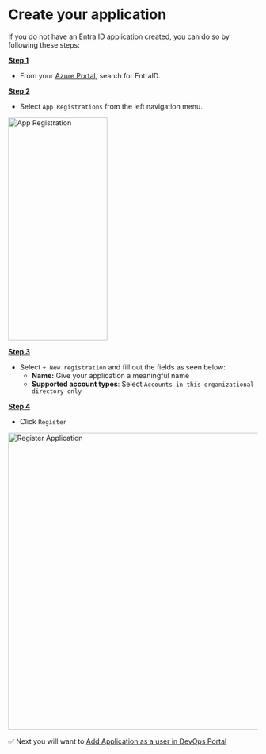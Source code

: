 # Create your application

If you do not have an Entra ID application created, you can do so by following these steps:

<u>**Step 1**</u> 

- From your [Azure Portal](https://portal.azure.com), search for EntraID.

<u>**Step 2**</u> 

- Select `App Registrations` from the left navigation menu.

<img src="/how-tos/datacoves/assets/azure_devops_overview.png" alt="App Registration" width="200" height="450">

<u>**Step 3**</u> 

- Select `+ New registration` and fill out the fields as seen below:
  - **Name:** Give your application a meaningful name
  - **Supported account types**: Select `Accounts in this organizational directory only`
    
<u>**Step 4**</u> 

- Click `Register`

<img src="/how-tos/datacoves/assets/azure_devops_register_application.png" alt="Register Application" width="700" height="600">

✅ Next you will want to [Add Application as a user in DevOps Portal](/how-tos/datacoves/add_entraid_app_as_user.md)